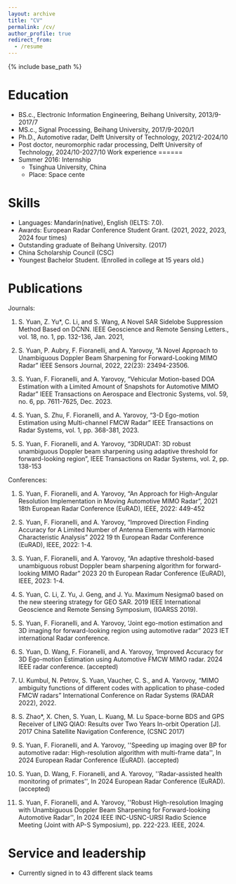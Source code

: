 ```yaml
---
layout: archive
title: "CV"
permalink: /cv/
author_profile: true
redirect_from:
  - /resume
---
```


{% include base_path %}

Education
======
* BS.c., Electronic Information Engineering, Beihang University, 2013/9-2017/7
* MS.c., Signal Processing, Beihang University, 2017/9-2020/1
* Ph.D., Automotive radar, Delft University of Technology, 2021/2-2024/10
* Post doctor, neuromorphic radar processing, Delft University of Technology, 2024/10-2027/10
Work experience
======
* Summer 2016: Internship
  *  Tsinghua University, China 
  * Place:  Space cente
  
Skills
======
* Languages: Mandarin(native), English (IELTS: 7.0).
* Awards: European Radar Conference Student Grant. (2021, 2022, 2023, 2024 four times)
* Outstanding graduate of Beihang University. (2017)
* China Scholarship Council (CSC)
* Youngest Bachelor Student. (Enrolled in college at 15 years old.)

Publications
======
  Journals:

  1. S. Yuan, Z. Yu*, C. Li, and S. Wang, A Novel SAR Sidelobe Suppression Method Based on DCNN. IEEE Geoscience and Remote Sensing Letters., vol. 18, no. 1, pp. 132-136, Jan. 2021,

  2. S. Yuan, P. Aubry, F. Fioranelli, and A. Yarovoy, “A Novel Approach to Unambiguous Doppler Beam Sharpening for Forward-Looking MIMO Radar” IEEE Sensors Journal, 2022, 22(23): 23494-23506.
     
  3. S. Yuan, F. Fioranelli, and A. Yarovoy, “Vehicular Motion-based DOA Estimation with a Limited Amount of Snapshots for Automotive MIMO Radar” IEEE Transactions on Aerospace and Electronic Systems, vol. 59, no. 6, pp. 7611-7625, Dec. 2023.

  4. S. Yuan, S. Zhu, F. Fioranelli, and A. Yarovoy, “3-D Ego-motion Estimation using Multi-channel FMCW Radar” IEEE Transactions on Radar Systems, vol. 1, pp. 368-381, 2023.

  5. S. Yuan, F. Fioranelli, and A. Yarovoy, “3DRUDAT: 3D robust unambiguous Doppler beam sharpening using adaptive threshold for forward-looking region”, IEEE Transactions on Radar Systems, vol. 2, pp. 138-153

  Conferences:

  1. S. Yuan, F. Fioranelli, and A. Yarovoy, “An Approach for High-Angular Resolution Implementation in Moving Automotive MIMO Radar”, 2021 18th European Radar Conference (EuRAD), IEEE, 2022: 449-452

  2. S. Yuan, F. Fioranelli, and A. Yarovoy, “Improved Direction Finding Accuracy for A Limited Number of Antenna Elements with Harmonic Characteristic Analysis” 2022 19 th European Radar Conference (EuRAD), IEEE, 2022: 1-4.
  
  3. S. Yuan, F. Fioranelli, and A. Yarovoy, “An adaptive threshold-based unambiguous robust Doppler beam sharpening algorithm for forward-looking MIMO Radar” 2023 20 th European Radar Conference (EuRAD), IEEE, 2023: 1-4.
  
  4. S. Yuan, C. Li, Z. Yu, J. Geng, and J. Yu. Maximum Nesigma0 based on the new steering strategy for GEO SAR. 2019 IEEE International Geoscience and Remote Sensing Symposium, (IGARSS 2019).
        
  5. S. Yuan, F. Fioranelli, and A. Yarovoy, ‘Joint ego-motion estimation and 3D imaging for forward-looking region using automotive radar” 2023 IET international Radar conference.
     
  6. S. Yuan, D. Wang, F. Fioranelli, and A. Yarovoy, ‘Improved Accuracy for 3D Ego-motion Estimation using Automotive FMCW MIMO radar. 2024 IEEE radar conference. (accepted)
    
  7. U. Kumbul, N. Petrov, S. Yuan, Vaucher, C. S., and A. Yarovoy, “MIMO ambiguity functions of different codes with application to phase-coded FMCW radars” International Conference on Radar Systems (RADAR 2022), 2022.
    
  8. S. Zhao*, X. Chen, S. Yuan, L. Kuang, M. Lu Space-borne BDS and GPS Receiver of LING QIAO: Results over Two Years In-orbit Operation [J]. 2017 China Satellite Navigation Conference, (CSNC 2017)

  9. S. Yuan, F. Fioranelli, and A. Yarovoy, ''Speeding up imaging over BP for automotive radar: High-resolution algorithm with multi-frame data'',  In 2024 European Radar Conference (EuRAD). (accepted)

  10. S. Yuan, D. Wang, F. Fioranelli, and A. Yarovoy, ''Radar-assisted health monitoring of primates'',  In 2024 European Radar Conference (EuRAD). (accepted)

  11. S. Yuan, F. Fioranelli, and A. Yarovoy, ''Robust High-resolution Imaging with Unambiguous Doppler Beam Sharpening for Forward-looking Automotive Radar'',  In 2024 IEEE INC-USNC-URSI Radio Science Meeting (Joint with AP-S Symposium), pp. 222-223. IEEE, 2024. 
  

  
Service and leadership
======
* Currently signed in to 43 different slack teams

